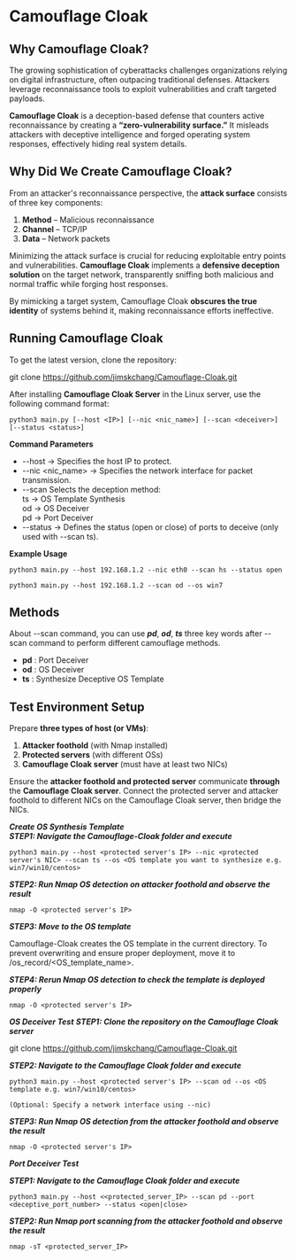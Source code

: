 # Camouflage Cloak
## **Why Camouflage Cloak?**

The growing sophistication of cyberattacks challenges organizations relying on digital infrastructure, often outpacing traditional defenses. Attackers leverage reconnaissance tools to exploit vulnerabilities and craft targeted payloads. 

**Camouflage Cloak** is a deception-based defense that counters active reconnaissance by creating a **“zero-vulnerability surface.”** It misleads attackers with deceptive intelligence and forged operating system responses, effectively hiding real system details.

## **Why Did We Create Camouflage Cloak?**  

From an attacker's reconnaissance perspective, the **attack surface** consists of three key components:  

1. **Method** – Malicious reconnaissance  
2. **Channel** – TCP/IP  
3. **Data** – Network packets  

Minimizing the attack surface is crucial for reducing exploitable entry points and vulnerabilities. **Camouflage Cloak** implements a **defensive deception solution** on the target network, transparently sniffing both malicious and normal traffic while forging host responses.

By mimicking a target system, Camouflage Cloak **obscures the true identity** of systems behind it, making reconnaissance efforts ineffective.
 

## **Running Camouflage Cloak**

To get the latest version, clone the repository:

git clone https://github.com/jimskchang/Camouflage-Cloak.git

After installing **Camouflage Cloak Server** in the Linux server, use the following command format:

	python3 main.py [--host <IP>] [--nic <nic_name>] [--scan <deceiver>] [--status <status>]

**Command Parameters**<br>

- --host <IP>          	 → Specifies the host IP to protect.
- --nic <nic_name>     	 → Specifies the network interface for packet transmission.
- --scan <deceiver>    	 Selects the deception method:<br>
			 ts → OS Template Synthesis<br>
			 od → OS Deceiver<br>
  			 pd → Port Deceiver<br>
- --status <status>    	 → Defines the status (open or close) of ports to deceive (only used with --scan ts).

**Example Usage**<br>

	python3 main.py --host 192.168.1.2 --nic eth0 --scan hs --status open

	python3 main.py --host 192.168.1.2 --scan od --os win7


## **Methods**
About --scan command, you can use ***pd***, ***od***, ***ts*** three key words after  --scan command to perform different camouflage methods.<br>
- **pd** : Port Deceiver
- **od** : OS Deceiver
- **ts** : Synthesize Deceptive OS Template


## **Test Environment Setup**
Prepare **three types of host (or VMs)**:
1.	**Attacker foothold** (with Nmap installed)
2.	**Protected servers** (with different OSs)
3.	**Camouflage Cloak server** (must have at least two NICs)

Ensure the **attacker foothold and protected server** communicate **through** the **Camouflage Cloak server**. Connect the protected server and attacker foothold to different NICs on the Camouflage Cloak server, then bridge the NICs.

***Create OS Synthesis Template***<br>
***STEP1: Navigate the Camouflage-Cloak folder and execute***<br>
	
 	python3 main.py --host <protected server's IP> --nic <protected server's NIC> --scan ts --os <OS template you want to synthesize e.g. win7/win10/centos>

***STEP2: Run Nmap OS detection on attacker foothold and observe the result***<br>

	nmap -O <protected server's IP>

***STEP3: Move to the OS template***<br>

Camouflage-Cloak creates the OS template in the current directory. To prevent overwriting and ensure proper deployment, move it to /os_record/<OS_template_name>.

***STEP4: Rerun Nmap OS detection to check the template is deployed properly***<br>

	nmap -O <protected server's IP>


***OS Deceiver Test***
***STEP1: Clone the repository on the Camouflage Cloak server***

git clone https://github.com/jimskchang/Camouflage-Cloak.git

***STEP2: Navigate to the Camouflage Cloak folder and execute***

	python3 main.py --host <protected server's IP> --scan od --os <OS template e.g. win7/win10/centos>

	(Optional: Specify a network interface using --nic)

***STEP3: Run Nmap OS detection from the attacker foothold and observe the result***

	nmap -O <protected server's IP>

***Port Deceiver Test***

***STEP1: Navigate to the Camouflage Cloak folder and execute***

	python3 main.py --host <<protected_server_IP> --scan pd --port <deceptive_port_number> --status <open|close>

***STEP2: Run Nmap port scanning from the attacker foothold and observe the result***

	nmap -sT <protected_server_IP>





